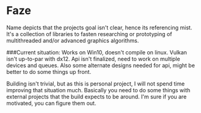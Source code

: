 # Faze
Name depicts that the projects goal isn't clear, hence its referencing mist.
It's a collection of libraries to fasten researching or prototyping of multithreaded and/or advanced graphics algorithms.

###Current situation:
Works on Win10, doesn't compile on linux.
Vulkan isn't up-to-par with dx12.
Api isn't finalized, need to work on multiple devices and queues.
Also some alternate designs needed for api, might be better to do some things up front.

Building isn't trivial, but as this is personal project, I will not spend time improving that situation much. Basically you need to do some things with external projects that the build expects to be around.
I'm sure if you are motivated, you can figure them out.
